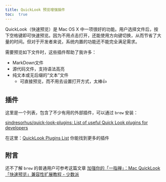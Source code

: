 ```yaml
---
title: QuickLook 预览增强插件
toc:  true
---
```


QuickLook（快速预览）是 Mac OS X 中一项很好的功能。用户选择文件后，按下空格键即可快速预览。因为不用点击打开，还能使用方向键切换，从而节省了大量的时间。但对于开发者来说，系统内置的功能还不能完全满足需求。

需要预览如下文件时，这些插件帮助了我许多：

* MarkDown文件
* 源代码文件，支持语法高亮
* 纯文本或无后缀的“文本”文件
  * 可直接预览，而不用去设置打开方式，太棒👍

## 插件

这里是一个列表，包含了不少有用的外部插件，可以通过 `brew` 安装：

[sindresorhus/quick-look-plugins: List of useful Quick Look plugins for developers](https://github.com/sindresorhus/quick-look-plugins) 

在这里：[QuickLook Plugins List](http://www.quicklookplugins.com/) 你能找到更多的插件

## 附言

还不了解 `brew` 的普通用户可参考这篇文章 [加强你的「一指禅」：Mac QuickLook「快速预览」兼容性扩展教程 - 少数派](https://sspai.com/post/31927)